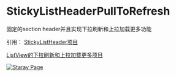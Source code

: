 StickyListHeaderPullToRefresh
=============================

固定的section header并且实现下拉刷新和上拉加载更多功能


引用：
[StickyListHeader项目](https://github.com/loopj/android-async-http)

[ListView的下拉刷新和上拉加载更多项目](https://github.com/Maxwin-z/XListView-Android)

[![Staray Page](http://d.pcs.baidu.com/thumbnail/7fba575cca27a17106d1cf2b061eb43d?fid=1395154528-250528-205797574637862&time=1418202000&sign=FDTAER-DCb740ccc5511e5e8fedcff06b081203-BPNTPw8HCmq73pENW%2BQVQ%2FFHbh4%3D&rt=sh&expires=2h&r=280948002&sharesign=unknown&size=c710_u500&quality=100)](http://blog.csdn.net/xuhl1022/article/details/30226593)
